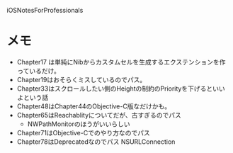 iOSNotesForProfessionals

# メモ
- Chapter17 は単純にNibからカスタムセルを生成するエクステンションを作っているだけ。
- Chapter19はおそらくミスしているのでパス。
- Chapter33はスクロールしたい側のHeightの制約のPriorityを下げるといいよという話
- Chapter48はChapter44のObjective-C版なだけかも。
- Chapter65はReachablityについてだが、古すぎるのでパス
  - NWPathMonitorのほうがいいらしい
- Chapter71はObjective-Cでのやり方なのでパス
- Chapter78はDeprecatedなのでパス NSURLConnection
